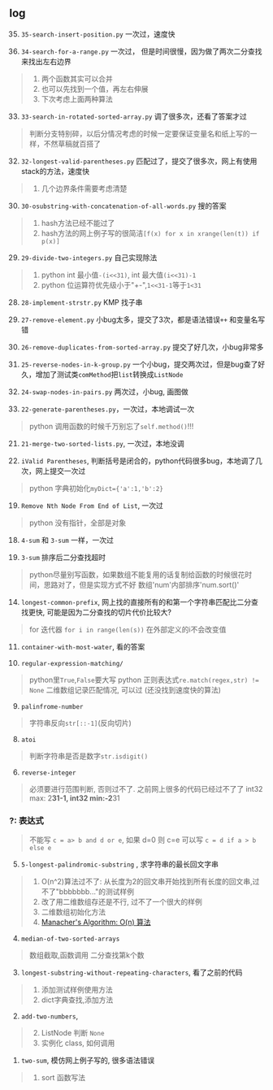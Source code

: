 
## log

35. `35-search-insert-position.py` 一次过，速度快

34. `34-search-for-a-range.py` 一次过， 但是时间很慢，因为做了两次二分查找来找出左右边界

> 1. 两个函数其实可以合并
> 2. 也可以先找到一个值，再左右伸展
> 3. 下次考虑上面两种算法

33. `33-search-in-rotated-sorted-array.py` 调了很多次，还看了答案才过

> 判断分支特别碎，以后分情况考虑的时候一定要保证变量名和纸上写的一样，不然草稿就百搭了


32. `32-longest-valid-parentheses.py` 匹配过了，提交了很多次，网上有使用stack的方法，速度快

> 1. 几个边界条件需要考虑清楚

30. `30-osubstring-with-concatenation-of-all-words.py` 搜的答案

> 1. hash方法已经不能过了
> 2. hash方法的网上例子写的很简洁`[f(x) for x in xrange(len(t)) if p(x)]`

29. `29-divide-two-integers.py` 自己实现除法

> 1. python int 最小值`-(i<<31)`, int 最大值`(i<<31)-1`
> 2. python 位运算符优先级小于"+-",`1<<31-1`等于`1<31`

28. `28-implement-strstr.py` KMP 找子串

27. `27-remove-element.py` 小bug太多，提交了3次，都是语法错误`++` 和变量名写错

26. `26-remove-duplicates-from-sorted-array.py` 提交了好几次，小bug非常多

25. `25-reverse-nodes-in-k-group.py` 一个小bug，提交两次过，但是bug查了好久，增加了测试类`comMethod`把`list`转换成`ListNode`

24. `24-swap-nodes-in-pairs.py` 两次过，小bug, 画图做

22. `22-generate-parentheses.py`，一次过，本地调试一次

> python 调用函数的时候千万别忘了`self.method()`!!!

21. `21-merge-two-sorted-lists.py`, 一次过，本地没调

20. `iValid Parentheses`, 判断括号是闭合的，python代码很多bug，本地调了几次，网上提交一次过

> python 字典初始化`myDict={'a':1,'b':2}`

19. `Remove Nth Node From End of List`, 一次过

> python 没有指针，全部是对象

18. `4-sum` 和 `3-sum` 一样，一次过

15. `3-sum` 排序后二分查找超时

> python尽量别写函数，如果数组不能复用的话复制给函数的时候很花时间，思路对了，但是实现方式不好
> 数组'num'内部排序'num.sort()'

14. `longest-common-prefix`, 网上找的直接所有的和第一个字符串匹配比二分查找更快, 可能是因为二分查找的切片代价比较大?

> for 迭代器 `for i in range(len(s))` 在外部定义的i不会改变值


11. `container-with-most-water`, 看的答案

>

10. `regular-expression-matching/`

> python里`True`,`False`要大写
> python 正则表达式`re.match(regex,str) != None`
> 二维数组记录匹配情况, 可以过 (还没找到速度快的算法)

9. `palinfrome-number`

> 字符串反向`str[::-1]`(反向切片)

8. `atoi`

> 判断字符串是否是数字`str.isdigit()`
6. `reverse-integer` 

> 必须要进行范围判断, 否则过不了. 之前网上很多的代码已经过不了了
> int32 max: 2**31-1, int32 min:-2**31


### ?: 表达式

> 不能写 `c = a> b and d or e`, 如果 d=0 则 c=e
> 可以写 `c = d if a > b else e`

5. `5-longest-palindromic-substring` , 求字符串的最长回文字串

> 1. O(n^2)算法过不了: 从长度为2的回文串开始找到所有长度的回文串,过不了"bbbbbbb..."的测试样例
> 2. 改了用二维数组存还是不行, 过不了一个很大的样例
> 3. 二维数组初始化方法
> 4. [Manacher's Algorithm: O(n) 算法](http://blog.csdn.net/hcbbt/article/details/43975453)

4. `median-of-two-sorted-arrays`

> 数组截取,函数调用
> 二分查找第k个数

3. `longest-substring-without-repeating-characters`, 看了之前的代码

> 1. 添加测试样例使用方法
> 2. dict字典查找,添加方法

2. `add-two-numbers`,

> 2. ListNode 判断 `None` 
> 3. 实例化 class, 如何调用

1. `two-sum`, 模仿网上例子写的, 很多语法错误

> 1. sort 函数写法

